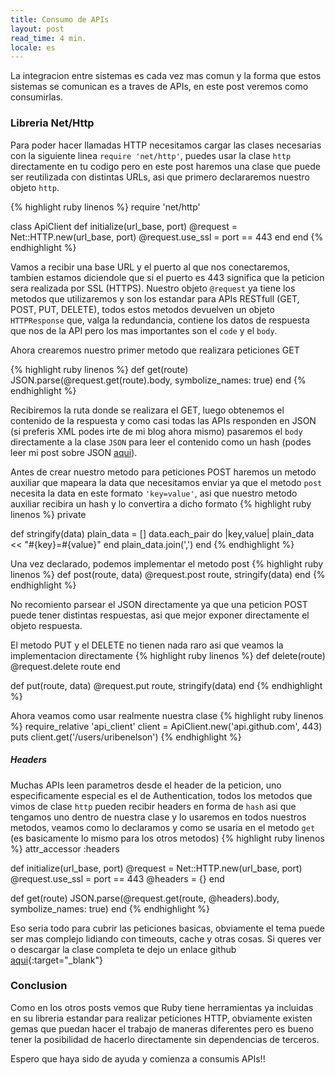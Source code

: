 ```yaml
---
title: Consumo de APIs
layout: post
read_time: 4 min.
locale: es
---
```

La integracion entre sistemas es cada vez mas comun y la forma que estos sistemas se comunican es a traves de APIs, en este post veremos como consumirlas.

### Libreria Net/Http

Para poder hacer llamadas HTTP necesitamos cargar las clases necesarias con la siguiente linea `require 'net/http'`, puedes usar la clase `http` directamente en tu codigo pero en este post haremos una clase que puede ser reutilizada con distintas URLs, asi que primero declararemos nuestro objeto `http`.

{% highlight ruby linenos %}
require 'net/http'

class ApiClient
  def initialize(url_base, port)
    @request = Net::HTTP.new(url_base, port)
    @request.use_ssl = port == 443
  end
end
{% endhighlight %}

Vamos a recibir una base URL y el puerto al que nos conectaremos, tambien estamos diciendole que si el puerto es 443 significa que la peticion sera realizada por SSL (HTTPS). Nuestro objeto `@request` ya tiene los metodos que utilizaremos y son los estandar para APIs RESTfull (GET, POST, PUT, DELETE), todos estos metodos devuelven un objeto `HTTPResponse` que, valga la redundancia, contiene los datos de respuesta que nos de la API pero los mas importantes son el `code` y el `body`.

Ahora crearemos nuestro primer metodo que realizara peticiones GET

{% highlight ruby linenos %}
def get(route)
  JSON.parse(@request.get(route).body, symbolize_names: true)
end
{% endhighlight %}

Recibiremos la ruta donde se realizara el GET, luego obtenemos el contenido de la respuesta y como casi todas las APIs responden en JSON (si preferis XML podes irte de mi blog ahora mismo) pasaremos el `body` directamente a la clase `JSON` para leer el contenido como un hash (podes leer mi post sobre JSON [aqui](/2020/04/26/json)).

Antes de crear nuestro metodo para peticiones POST haremos un metodo auxiliar que mapeara la data que necesitamos enviar ya que el metodo `post` necesita la data en este formato `'key=value'`, asi que nuestro metodo auxiliar recibira un hash y lo convertira a dicho formato
{% highlight ruby linenos %}
private

def stringify(data)
  plain_data = []
  data.each_pair do |key,value|
    plain_data << "#{key}=#{value}"
  end
  plain_data.join(',')
end
{% endhighlight %}

Una vez declarado, podemos implementar el metodo post
{% highlight ruby linenos %}
def post(route, data)
  @request.post route, stringify(data)
end
{% endhighlight %}

No recomiento parsear el JSON directamente ya que una peticion POST puede tener distintas respuestas, asi que mejor exponer directamente el objeto respuesta.

El metodo PUT y el DELETE no tienen nada raro asi que veamos la implementacion directamente
{% highlight ruby linenos %}
def delete(route)
  @request.delete route
end

def put(route, data)
  @request.put route, stringify(data)
end
{% endhighlight %}

Ahora veamos como usar realmente nuestra clase
{% highlight ruby linenos %}
require_relative 'api_client'
client = ApiClient.new('api.github.com', 443)
puts client.get('/users/uribenelson')
{% endhighlight %}

##### Headers

Muchas APIs leen parametros desde el header de la peticion, uno especificamente especial es el de Authentication, todos los metodos que vimos de clase `http` pueden recibir headers en forma de `hash` asi que tengamos uno dentro de nuestra clase y lo usaremos en todos nuestros metodos, veamos como lo declaramos y como se usaria en el metodo `get` (es basicamente lo mismo para los otros metodos)
{% highlight ruby linenos %}
attr_accessor :headers

def initialize(url_base, port)
  @request = Net::HTTP.new(url_base, port)
  @request.use_ssl = port == 443
  @headers = {}
end

def get(route)
  JSON.parse(@request.get(route, @headers).body, symbolize_names: true)
end
{% endhighlight %}

Eso seria todo para cubrir las peticiones basicas, obviamente el tema puede ser mas complejo lidiando con timeouts, cache y otras cosas. Si queres ver o descargar la clase completa te dejo un enlace github [aqui](https://gist.github.com/UribeNelson/2a4bd95a3bd6790c874e59a03ee78793){:target="_blank"}

### Conclusion

Como en los otros posts vemos que Ruby tiene herramientas ya incluidas en su libreria estandar para realizar peticiones HTTP, obviamente existen gemas que puedan hacer el trabajo de maneras diferentes pero es bueno tener la posibilidad de hacerlo directamente sin dependencias de terceros.

Espero que haya sido de ayuda y comienza a consumis APIs!!
